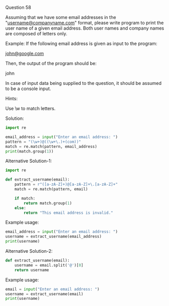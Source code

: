 Question 58

Assuming that we have some email addresses in the "username@companyname.com" format, please write program to print the user name of a given email address. Both user names and company names are composed of letters only.

Example: If the following email address is given as input to the program:

john@google.com

Then, the output of the program should be:

john

In case of input data being supplied to the question, it should be assumed to be a console input.

Hints:

Use \w to match letters.

Solution:

```python
import re

email_address = input("Enter an email address: ")
pattern = "(\w+)@((\w+\.)+(com))"
match = re.match(pattern, email_address) 
print(match.group(1))
```

Alternative Solution-1:


```python
import re

def extract_username(email):
    pattern = r"([a-zA-Z]+)@[a-zA-Z]+\.[a-zA-Z]+"
    match = re.match(pattern, email)

    if match:
        return match.group(1)
    else:
        return "This email address is invalid."
```

Example usage:

```python
email_address = input("Enter an email address: ")
username = extract_username(email_address)
print(username)
```

Alternative Solution-2:

```python
def extract_username(email):
    username = email.split('@')[0]
    return username
```

Example usage:


```python
email = input("Enter an email address: ")
username = extract_username(email)
print(username)
```
